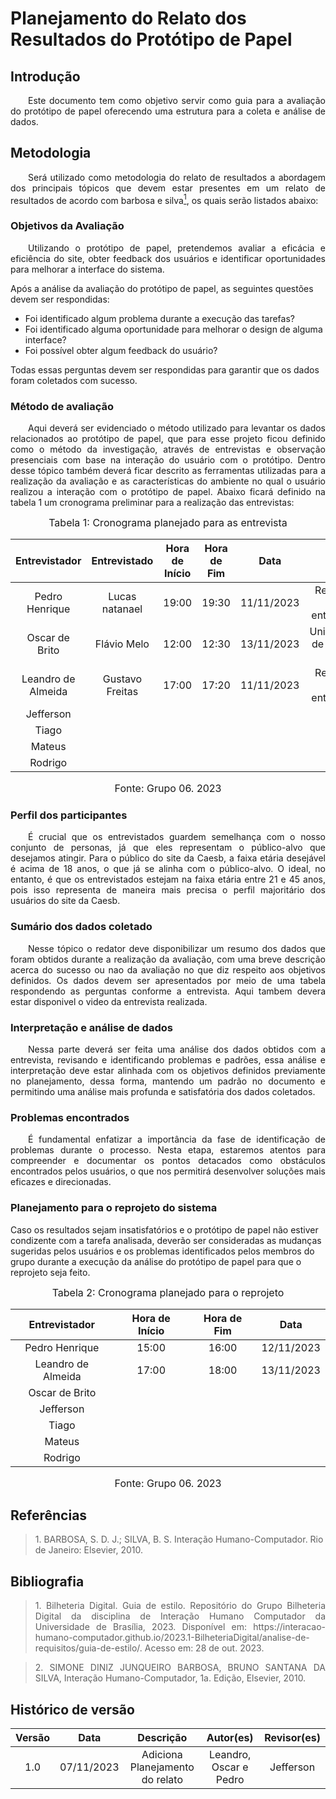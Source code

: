 # Planejamento do Relato dos Resultados do Protótipo de Papel

## Introdução

<p align="justify">&emsp;&emsp;Este documento tem como objetivo servir como guia para a avaliação do protótipo de papel oferecendo uma estrutura para a coleta e análise de dados.</p>

## Metodologia

<p align="justify">&emsp;&emsp;Será utilizado como metodologia do relato de resultados a abordagem dos principais tópicos que devem estar presentes em um relato de resultados de acordo com barbosa e silva<a href="#1"><sup>1</sup></a>,
os quais serão listados abaixo:</p>

### Objetivos da Avaliação

<p align="justify">&emsp;&emsp;Utilizando o protótipo de papel, pretendemos avaliar a eficácia e eficiência do site, obter feedback dos usuários e identificar oportunidades para melhorar a interface do sistema.</p>

Após a análise da avaliação do protótipo de papel, as seguintes questões devem ser respondidas:

- Foi identificado algum problema durante a execução das tarefas?
- Foi identificado alguma oportunidade para melhorar o design de alguma interface?
- Foi possível obter algum feedback do usuário?

Todas essas perguntas devem ser respondidas para garantir que os dados foram coletados com sucesso.


### Método de avaliação
<p align="justify">&emsp;&emsp;Aqui deverá ser evidenciado o método utilizado para levantar os dados relacionados ao protótipo de papel, que para esse projeto ficou definido como 
o método da investigação, através de entrevistas e observação presenciais com base na interação do usuário com o protótipo.
Dentro desse tópico também deverá ficar descrito as ferramentas utilizadas para a realização da avaliação e as características do ambiente no qual 
o usuário realizou a interação com o protótipo de papel. Abaixo ficará definido na tabela 1 um cronograma preliminar para a realização das entrevistas:</p>

<font size="3"><p style="text-align: center">Tabela 1: Cronograma planejado para as entrevista</p></font>


| Entrevistador |    Entrevistado   |      Hora de Início     |  Hora de Fim | Data | Local |
| :----: | :--------: | :------------------: | :-----: | :-----: | :-------: |
|  Pedro Henrique | Lucas natanael | 19:00 | 19:30 | 11/11/2023 |  Residência do entrevistado | 
|  Oscar de Brito | Flávio Melo |  12:00|  12:30|  13/11/2023|  Universidade de Brasília - FGA| 
| Leandro de Almeida | Gustavo Freitas | 17:00  | 17:20 | 11/11/2023 | Residência do entrevistado | 
|  Jefferson |   |  |  |  |  | 
|  Tiago |   |  |  |  |  | 
|  Mateus |   |  |  |  |  | 
|  Rodrigo |   |  |  |  |  | 

<font size="3"><p style="text-align: center">Fonte: Grupo 06. 2023</p></font>


### Perfil dos participantes
<p align="justify">&emsp;&emsp;É crucial que os entrevistados guardem semelhança com o nosso conjunto de personas, já que eles representam o público-alvo que desejamos atingir. Para o público do site da Caesb, a faixa etária desejável é acima de 18 anos, o que já se alinha com o público-alvo. O ideal, no entanto, é que os entrevistados estejam na faixa etária entre 21 e 45 anos, pois isso representa de maneira mais precisa o perfil majoritário dos usuários do site da Caesb.</p>

### Sumário dos dados coletado
<p align="justify">&emsp;&emsp;Nesse tópico o redator deve disponibilizar um resumo dos dados que foram obtidos durante a realização da avaliação, com uma breve descrição acerca do sucesso ou nao da avaliação no que diz respeito aos objetivos definidos.
Os dados devem ser apresentados por meio de uma tabela respondendo as perguntas conforme a entrevista. Aqui tambem devera estar disponivel o video da entrevista realizada.</p>

### Interpretação e análise de dados
<p align="justify">&emsp;&emsp;Nessa parte deverá ser feita uma análise dos dados obtidos com a entrevista, revisando e identificando problemas e padrões, essa análise e interpretação deve estar alinhada com os objetivos definidos previamente no planejamento, dessa forma, mantendo um padrão no documento
e permitindo uma análise mais profunda e satisfatória dos dados coletados.</p>

### Problemas encontrados
<p align="justify">&emsp;&emsp;É fundamental enfatizar a importância da fase de identificação de problemas durante o processo. Nesta etapa, estaremos atentos para compreender e documentar os pontos detacados como obstáculos encontrados pelos usuários, o que nos permitirá desenvolver soluções mais eficazes e direcionadas.</p>

### Planejamento para o reprojeto do sistema
Caso os resultados sejam insatisfatórios e o protótipo de papel não estiver condizente com a tarefa analisada, deverão ser consideradas as mudanças sugeridas pelos usuários e os problemas identificados pelos membros do grupo durante a execução da análise do protótipo de papel para que o reprojeto seja feito.

<center>
  
<font size="3"><p style="text-align: center">Tabela 2: Cronograma planejado para o reprojeto</p></font>


| Entrevistador |       Hora de Início     |  Hora de Fim | Data |
| :----: | :--------: |  :-----: | :-----: | 
|  Pedro Henrique | 15:00  | 16:00 | 12/11/2023 |
|  Leandro de Almeida | 17:00  | 18:00 | 13/11/2023 |  
|  Oscar de Brito |   |  |  |  | 
|  Jefferson |   |  |  |  |  
|  Tiago |   |  |  |  |  
|  Mateus |   |  |  |  |  
|  Rodrigo |   |  |  |  |  

<font size="3"><p style="text-align: center">Fonte: Grupo 06. 2023</p></font>

</center>

## Referências

> <p id="1">1. BARBOSA, S. D. J.; SILVA, B. S. Interação Humano-Computador. Rio de Janeiro: Elsevier, 2010.</p> 


## Bibliografia

> <p align="justify"> 1. Bilheteria Digital. Guia de estilo. Repositório do Grupo Bilheteria Digital da disciplina de Interação Humano Computador da Universidade de Brasília, 2023. Disponível em: https://interacao-humano-computador.github.io/2023.1-BilheteriaDigital/analise-de-requisitos/guia-de-estilo/. Acesso em: 28 de out. 2023.</p>

> <p id="1" align="justify">2. SIMONE DINIZ JUNQUEIRO BARBOSA, BRUNO SANTANA DA SILVA, Interação Humano-Computador, 1a. Edição, Elsevier, 2010.</p>


## Histórico de versão
<center>

| Versão |    Data    |      Descrição       |  Autor(es) | Revisor(es) |
| :----: | :--------: | :------------------: | :-----: | :-----: |
|  1.0   | 07/11/2023 | Adiciona Planejamento do relato | Leandro, Oscar e Pedro | Jefferson |

</center>
